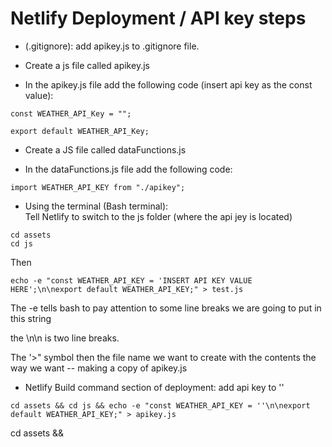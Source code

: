 # Netlify Deployment / API key steps 

- (.gitignore): add apikey.js to .gitignore file. 

- Create a js file called apikey.js

- In the apikey.js file add the following code (insert api key as the  const value):

```
const WEATHER_API_Key = "";

export default WEATHER_API_Key; 
```

- Create a JS file called dataFunctions.js

- In the dataFunctions.js file add the following code:

```
import WEATHER_API_KEY from "./apikey";
```

- Using the terminal (Bash terminal):  
Tell Netlify to switch to the js folder (where the api jey is located)

```
cd assets
cd js 
```

Then 

```
echo -e "const WEATHER_API_KEY = 'INSERT API KEY VALUE HERE';\n\nexport default WEATHER_API_KEY;" > test.js
```

The -e tells bash to pay attention to some line breaks we are going to put in this string 

the \n\n is two line breaks. 

The '>" symbol then the file name we want to create with the contents the way we want -- making a copy of apikey.js 

- Netlify Build command section of deployment: add api key to ''

```
cd assets && cd js && echo -e "const WEATHER_API_KEY = ''\n\nexport default WEATHER_API_KEY;" > apikey.js
```

cd assets &&